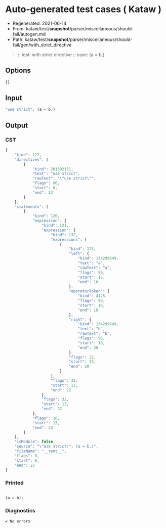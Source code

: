 # Auto-generated test cases ( Kataw )
- Regenerated: 2021-06-14
- From: kataw/test/__snapshot__/parser/miscellaneous/should-fail/autogen.md
- Path: kataw/test/__snapshot__/parser/miscellaneous/should-fail/gen/with_strict_directive
> :: test: with strict directive
> :: case: (a = b,)
## Options

`````js
{}
`````
## Input

`````js
"use strict"; (a = b,)
`````
## Output

### CST

```javascript
{
    "kind": 122,
    "directives": [
        {
            "kind": 201392131,
            "text": "use strict",
            "rawText": "\"use strict\"",
            "flags": 96,
            "start": 0,
            "end": 12
        }
    ],
    "statements": [
        {
            "kind": 120,
            "expression": {
                "kind": 121,
                "expression": {
                    "kind": 132,
                    "expressions": [
                        {
                            "kind": 125,
                            "left": {
                                "kind": 134299649,
                                "text": "a",
                                "rawText": "a",
                                "flags": 96,
                                "start": 15,
                                "end": 16
                            },
                            "operatorToken": {
                                "kind": 4125,
                                "flags": 96,
                                "start": 16,
                                "end": 18
                            },
                            "right": {
                                "kind": 134299649,
                                "text": "b",
                                "rawText": "b",
                                "flags": 96,
                                "start": 18,
                                "end": 20
                            },
                            "flags": 32,
                            "start": 13,
                            "end": 20
                        }
                    ],
                    "flags": 32,
                    "start": 13,
                    "end": 22
                },
                "flags": 32,
                "start": 13,
                "end": 22
            },
            "flags": 16,
            "start": 13,
            "end": 22
        }
    ],
    "isModule": false,
    "source": "\"use strict\"; (a = b,)",
    "fileName": "__root__",
    "flags": 0,
    "start": 0,
    "end": 22
}
```

### Printed

```javascript

(a = b);
```

### Diagnostics

```javascript
✔ No errors
```

